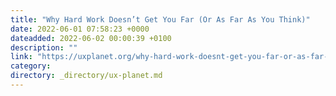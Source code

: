 ```yaml
---
title: "Why Hard Work Doesn’t Get You Far (Or As Far As You Think)"
date: 2022-06-01 07:58:23 +0000
dateadded: 2022-06-02 00:00:39 +0100
description: ""
link: "https://uxplanet.org/why-hard-work-doesnt-get-you-far-or-as-far-as-you-think-f0af94ae71d4?source=rss----819cc2aaeee0---4"
category:
directory: _directory/ux-planet.md
---
```


